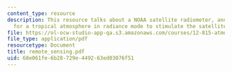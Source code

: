 ```yaml
---
content_type: resource
description: This resource talks about a NOAA satellite radiometer, and PCModWin model
  for a tropical atmosphere in radiance mode to stimulate the satellite observations.
file: https://ol-ocw-studio-app-qa.s3.amazonaws.com/courses/12-815-atmospheric-radiation-fall-2006/68e061fe6b28729e449263ed03076f51_remote_sensing.pdf
file_type: application/pdf
resourcetype: Document
title: remote_sensing.pdf
uid: 68e061fe-6b28-729e-4492-63ed03076f51
---
```

